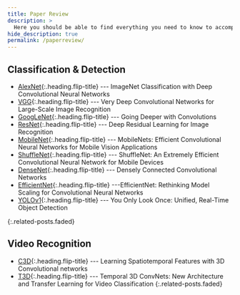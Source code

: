 ```yaml
---
title: Paper Review
description: >
  Here you should be able to find everything you need to know to accomplish the most common tasks when blogging with Hydejack.
hide_description: true
permalink: /paperreview/
---
```


## Classification & Detection
* [AlexNet]{:.heading.flip-title} --- ImageNet Classification with Deep Convolutional Neural Networks
* [VGG]{:.heading.flip-title} --- Very Deep Convolutional Networks for Large-Scale Image Recognition
* [GoogLeNet]{:.heading.flip-title} --- Going Deeper with Convolutions
* [ResNet]{:.heading.flip-title} --- Deep Residual Learning for Image Recognition
* [MobileNet]{:.heading.flip-title} --- MobileNets: Efficient Convolutional Neural Networks for Mobile Vision Applications
* [ShuffleNet]{:.heading.flip-title} --- ShuffleNet: An Extremely Efficient Convolutional Neural Network for Mobile Devices
* [DenseNet]{:.heading.flip-title} --- Densely Connected Convolutional Networks
* [EfficientNet]{:.heading.flip-title} ---EfficientNet: Rethinking Model Scaling for Convolutional Neural Networks
* [YOLOv1]{:.heading.flip-title} --- You Only Look Once: Unified, Real-Time Object Detection


{:.related-posts.faded}


## Video Recognition
* [C3D]{:.heading.flip-title} --- Learning Spatiotemporal Features with 3D Convolutional networks
* [T3D]{:.heading.flip-title} --- Temporal 3D ConvNets: New Architecture and Transfer Learning for Video Classification
{:.related-posts.faded}




<!--
## Other
* [LICENSE]{:.heading.flip-title} --- The license of this project.
* [NOTICE]{:.heading.flip-title} --- Parts of this program are provided under separate licenses.
* [CHANGELOG]{:.heading.flip-title} --- Version history of Hydejack.
{:.related-posts.faded}
-->





[AlexNet]: AlexNet.md
[VGG]: VGG.md
[GoogLeNet]: GoogLeNet.md
[ResNet]: ResNet.md
[MobileNet]: MobileNet.md
[ShuffleNet]: ShuffleNet.md
[DenseNet]: DenseNet.md
[EfficientNet]: EfficientNet.md
[yolov1]: YOLOv1.md


[C3D]: C3D.md
[T3D]: T3D.md

<!--
  [LICENSE]: ../LICENSE.md
  [NOTICE]: ../NOTICE.md
  [CHANGELOG]: ../CHANGELOG.md
-->
